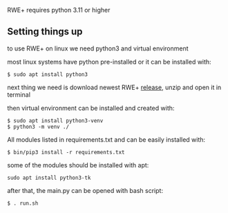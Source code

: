 RWE+ requires python 3.11 or higher

## Setting things up

to use RWE+ on linux we need python3 and virtual environment

most linux systems have python pre-installed or it can be installed with:

`$ sudo apt install python3`

next thing we need is download newest RWE+ [release](https://github.com/timofey260/RWE-Plus/releases/download/latest/), unzip and open it in terminal

then virtual environment can be installed and created with:

```
$ sudo apt install python3-venv
$ python3 -m venv ./
```

All modules listed in requirements.txt and can be easily installed with:

`$ bin/pip3 install -r requirements.txt`

some of the modules should be installed with apt:

`sudo apt install python3-tk`

after that, the main.py can be opened with bash script:

`$ . run.sh`